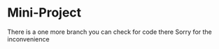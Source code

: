 # Mini-Project

There is a one more branch you can check for code there
Sorry for the inconvenience 
